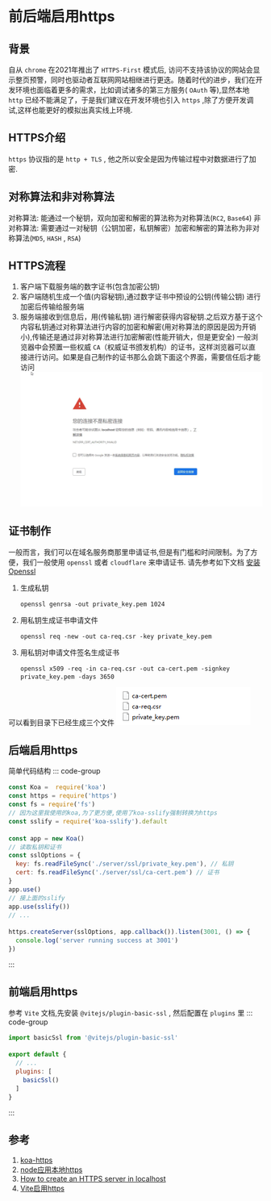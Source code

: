 # 前后端启用https

## 背景
自从 `chrome` 在2021年推出了 `HTTPS-First` 模式后, 访问不支持该协议的网站会显示整页预警，同时也驱动者互联网网站相继进行更迭。随着时代的进步，我们在开发环境也面临着更多的需求，比如调试诸多的第三方服务( `OAuth` 等),显然本地 `http` 已经不能满足了，于是我们建议在开发环境也引入 `https` ,除了方便开发调试,这样也能更好的模拟出真实线上环境.

## HTTPS介绍
`https` 协议指的是 `http + TLS` , 他之所以安全是因为传输过程中对数据进行了加密.

## 对称算法和非对称算法
对称算法: 能通过一个秘钥，双向加密和解密的算法称为对称算法(`RC2`, `Base64`)
非对称算法: 需要通过一对秘钥（公钥加密，私钥解密）加密和解密的算法称为非对称算法(`MD5`, `HASH` , `RSA`)

## HTTPS流程
1. 客户端下载服务端的数字证书(包含加密公钥)
1. 客户端随机生成一个值(内容秘钥),通过数字证书中预设的公钥(传输公钥) 进行加密后传输给服务端
1. 服务端接收到信息后，用(传输私钥) 进行解密获得内容秘钥.之后双方基于这个内容私钥通过对称算法进行内容的加密和解密(用对称算法的原因是因为开销小),传输还是通过非对称算法进行加密解密(性能开销大，但是更安全)
一般浏览器中会预置一些权威 `CA`（权威证书颁发机构）的证书，这样浏览器可以直接进行访问。如果是自己制作的证书那么会跳下面这个界面，需要信任后才能访问
![https warning](/Images/JS/前后端启用https/https_step_1.png 'https warning')

## 证书制作
一般而言，我们可以在域名服务商那里申请证书,但是有门槛和时间限制。为了方便，我们一般使用 `openssl` 或者 `cloudflare` 来申请证书.
请先参考如下文档 [安装Openssl](/Docs/Windows/安装Openssl)

1. 生成私钥
    ```shell
    openssl genrsa -out private_key.pem 1024
    ```

1. 用私钥生成证书申请文件
    ```shell
    openssl req -new -out ca-req.csr -key private_key.pem
    ```

1. 用私钥对申请文件签名生成证书
    ```shell
    openssl x509 -req -in ca-req.csr -out ca-cert.pem -signkey private_key.pem -days 3650
    ```
可以看到目录下已经生成三个文件
![证书](/Images/JS/前后端启用https/https_step_2.png '证书')

## 后端启用https
简单代码结构
::: code-group
```js [app.js]
const Koa =  require('koa')
const https = require('https')
const fs = require('fs')
// 因为这里我使用的koa,为了更方便,使用了koa-sslify强制转换为https
const sslify = require('koa-sslify').default

const app = new Koa()
// 读取私钥和证书
const sslOptions = {
  key: fs.readFileSync('./server/ssl/private_key.pem'), // 私钥
  cert: fs.readFileSync('./server/ssl/ca-cert.pem') // 证书
}
app.use()
// 接上面的sslify
app.use(sslify())
// ...

https.createServer(sslOptions, app.callback()).listen(3001, () => {
  console.log('server running success at 3001')
})
```
:::

## 前端启用https
参考 `Vite` 文档,先安装 `@vitejs/plugin-basic-ssl` , 然后配置在 `plugins` 里
::: code-group
```js [vite.config.js]
import basicSsl from '@vitejs/plugin-basic-ssl'

export default {
  // ...
  plugins: [
    basicSsl()
  ]
}
```
:::

## 参考
1. [koa-https](https://www.jianshu.com/p/86a92923c981)
1. [node应用本地https](https://www.albertaz.com/blog/nodejs-local-https)
1. [How to create an HTTPS server in localhost](https://www.leohuynh.dev/blog/use-https-in-local-development/)
1. [Vite启用https](https://cn.vitejs.dev/config/server-options.html#server-https)
